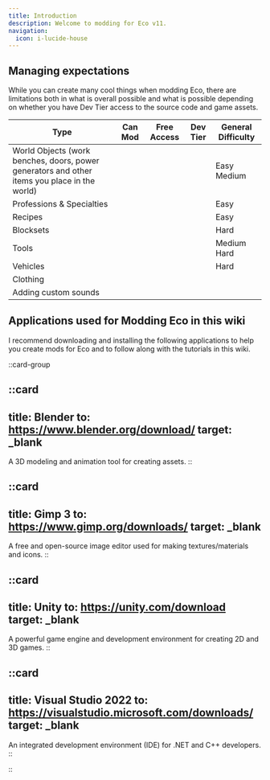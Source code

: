 ```yaml
---
title: Introduction
description: Welcome to modding for Eco v11.
navigation:
  icon: i-lucide-house
---
```


## Managing expectations

While you can create many cool things when modding Eco, there are limitations both in what is overall possible and what is possible depending on whether you have Dev Tier access to the source code and game assets.

| Type | Can Mod | Free Access | Dev Tier | General Difficulty |
|-|-|-|-|-|
| World Objects (work benches, doors, power generators and other items you place in the world) | <UIcon name="i-fa-check-square" class="size-8 text-green-500" /> | <UIcon name="i-fa-check-square" class="size-8 text-green-500" /> | <UIcon name="i-fa-check-square" class="size-8 text-green-500" /> | <UBadge color="success" size="xl">Easy</UBadge> <UBadge color="warning" size="xl" class="mt-2">Medium</UBadge> |
| Professions & Specialties | <UIcon name="i-fa-check-square" class="size-8 text-green-500" /> | <UIcon name="i-fa-check-square" class="size-8 text-green-500" /> | <UIcon name="i-fa-check-square" class="size-8 text-green-500" /> | <UBadge color="success" size="xl">Easy</UBadge> |
| Recipes | <UIcon name="i-fa-check-square" class="size-8 text-green-500" /> | <UIcon name="i-fa-check-square" class="size-8 text-green-500" /> | <UIcon name="i-fa-check-square" class="size-8 text-green-500" /> | <UBadge color="success" size="xl">Easy</UBadge> |
| Blocksets | <UIcon name="i-fa-check-square" class="size-8 text-green-500" /> | <UIcon name="i-fa-check-square" class="size-8 text-green-500" /> | <UIcon name="i-fa-check-square" class="size-8 text-green-500" /> | <UBadge color="error" size="xl">Hard</UBadge> |
| Tools | <UIcon name="i-fa-check-square" class="size-8 text-green-500" /> | <UIcon name="i-fa-check-square" class="size-8 text-red-400" /> | <UIcon name="i-fa-check-square" class="size-8 text-green-500" /> | <UBadge color="warning" size="xl">Medium</UBadge> <UBadge color="error" size="xl" class="mt-2">Hard</UBadge> |
| Vehicles | <UIcon name="i-fa-check-square" class="size-8 text-green-500" /> | <UIcon name="i-fa-check-square" class="size-8 text-red-400" /> | <UIcon name="i-fa-check-square" class="size-8 text-green-500" /> | <UBadge color="error" size="xl">Hard</UBadge> |
| Clothing | <UIcon name="i-fa-check-square" class="size-8 text-red-400" /> | | | |
| Adding custom sounds | <UIcon name="i-fa-check-square" class="size-8 text-red-400" /> | | | |

## Applications used for Modding Eco in this wiki

I recommend downloading and installing the following applications to help you create mods for Eco and to follow along with the tutorials in this wiki.

::card-group

::card
---
title: Blender
to: https://www.blender.org/download/
target: _blank
---
A 3D modeling and animation tool for creating assets.
::

::card
---
title: Gimp 3
to: https://www.gimp.org/downloads/
target: _blank
---
A free and open-source image editor used for making textures/materials and icons.
::

::card
---
title: Unity
to: https://unity.com/download
target: _blank
---
A powerful game engine and development environment for creating 2D and 3D games.
::

::card
---
title: Visual Studio 2022
to: https://visualstudio.microsoft.com/downloads/
target: _blank
---
An integrated development environment (IDE) for .NET and C++ developers.
::

::
